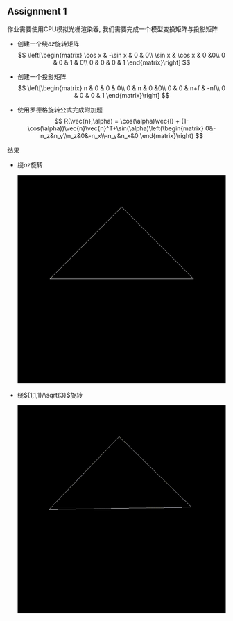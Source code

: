 

## Assignment 1

作业需要使用CPU模拟光栅渲染器, 我们需要完成一个模型变换矩阵与投影矩阵

- 创建一个绕$oz$旋转矩阵
  $$
  \left[\begin{matrix}
  \cos x & -\sin x & 0 & 0\\ \sin x & \cos x & 0 &0\\
  0 & 0 & 1 & 0\\
  0 & 0 & 0 & 1
  \end{matrix}\right]
  $$

- 创建一个投影矩阵
  $$
  \left[\begin{matrix}
  n & 0 & 0 & 0\\
  0 & n & 0 &0\\
  0 & 0 & n+f & -nf\\
  0 & 0 & 0 & 1
  \end{matrix}\right]
  $$

- 使用罗德格旋转公式完成附加题
  $$
  R(\vec{n},\alpha) = \cos(\alpha)\vec{I} + (1-\cos(\alpha))\vec{n}\vec{n}^T+\sin(\alpha)\left(\begin{matrix}
  0&-n_z&n_y\\n_z&0&-n_x\\-n_y&n_x&0
  \end{matrix}\right)
  $$

结果

- 绕$oz$旋转

  ![绕oz旋转](./result/rotate@(0,0,1).gif)

- 绕$(1,1,1)/\sqrt{3}$旋转

  ![绕(1,1,1)旋转](./result/rotate@(1,1,1).gif)
